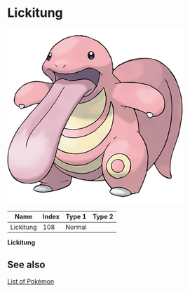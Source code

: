 # Lickitung


![Lickitung](images/108.png)

| **Name** | **Index** | **Type 1** | **Type 2** |
|----|----|----|----|
| Lickitung | 108 | Normal  |  |

**Lickitung** 

## See also

[List of Pokémon](../pokemon.md)
